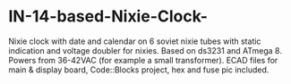 # IN-14-based-Nixie-Clock-
Nixie clock with date and calendar on 6 soviet nixie tubes with static indication and voltage doubler for nixies. 
Based on ds3231 and ATmega 8. Powers from 36-42VAC (for example a small transformer).
ECAD files for main & display board, Code::Blocks project, hex and fuse pic included. 
